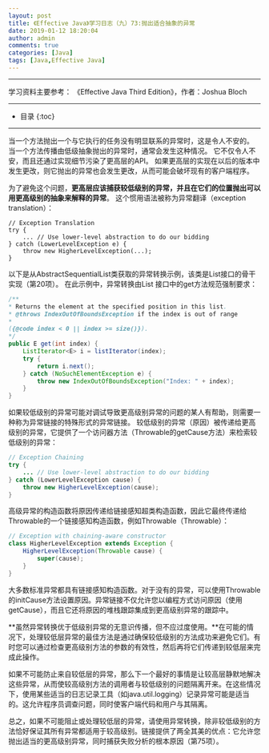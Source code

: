 ```yaml
---
layout: post
title: 《Effective Java》学习日志（九）73:抛出适合抽象的异常
date: 2019-01-12 18:20:04
author: admin
comments: true
categories: [Java]
tags: [Java,Effective Java]
---
```




<!-- more -->

------

学习资料主要参考： 《Effective Java Third Edition》，作者：Joshua Bloch

------




* 目录
{:toc}

------

当一个方法抛出一个与它执行的任务没有明显联系的异常时，这是令人不安的。 当一个方法传播由低级抽象抛出的异常时，通常会发生这种情况。 它不仅令人不安，而且还通过实现细节污染了更高层的API。 如果更高层的实现在以后的版本中发生更改，则它抛出的异常也会发生更改，从而可能会破坏现有的客户端程序。

为了避免这个问题，**更高层应该捕获较低级别的异常，并且在它们的位置抛出可以用更高级别的抽象来解释的异常**。 这个惯用语法被称为异常翻译（exception translation）：

```
// Exception Translation
try {
	... // Use lower-level abstraction to do our bidding
} catch (LowerLevelException e) {
	throw new HigherLevelException(...);
}
```

以下是从AbstractSequentialList类获取的异常转换示例，该类是List接口的骨干实现（第20项）。 在此示例中，异常转换由List <E>接口中的get方法规范强制要求：

```java
/**
* Returns the element at the specified position in this list.
* @throws IndexOutOfBoundsException if the index is out of range
*
({@code index < 0 || index >= size()}).
*/
public E get(int index) {
    ListIterator<E> i = listIterator(index);
    try {
    	return i.next();
    } catch (NoSuchElementException e) {
    	throw new IndexOutOfBoundsException("Index: " + index);
    }
}
```

如果较低级别的异常可能对调试导致更高级别异常的问题的某人有帮助，则需要一种称为异常链接的特殊形式的异常链接。 较低级别的异常（原因）被传递给更高级别的异常，它提供了一个访问器方法（Throwable的getCause方法）来检索较低级别的异常：

```java
// Exception Chaining
try {
	... // Use lower-level abstraction to do our bidding
} catch (LowerLevelException cause) {
	throw new HigherLevelException(cause);
}
```

高级异常的构造函数将原因传递给链接感知超类构造函数，因此它最终传递给Throwable的一个链接感知构造函数，例如Throwable（Throwable）：

```java
// Exception with chaining-aware constructor
class HigherLevelException extends Exception {
    HigherLevelException(Throwable cause) {
    	super(cause);
    }
}
```

大多数标准异常都具有链接感知构造函数。对于没有的异常，可以使用Throwable的initCause方法设置原因。异常链接不仅允许您以编程方式访问原因（使用getCause），而且它还将原因的堆栈跟踪集成到更高级别异常的跟踪中。

**虽然异常转换优于低级别异常的无意识传播，但不应过度使用。**在可能的情况下，处理较低层异常的最佳方法是通过确保较低级别的方法成功来避免它们。有时您可以通过检查更高级别方法的参数的有效性，然后再将它们传递到较低层来完成此操作。

如果不可能防止来自较低层的异常，那么下一个最好的事情是让较高层静默地解决这些异常，从而使较高级别方法的调用者与较低级别的问题隔离开来。在这些情况下，使用某些适当的日志记录工具（如java.util.logging）记录异常可能是适当的。这允许程序员调查问题，同时使客户端代码和用户与其隔离。

总之，如果不可能阻止或处理较低层的异常，请使用异常转换，除非较低级别的方法恰好保证其所有异常都适用于较高级别。链接提供了两全其美的优点：它允许您抛出适当的更高级别异常，同时捕获失败分析的根本原因（第75项）。

